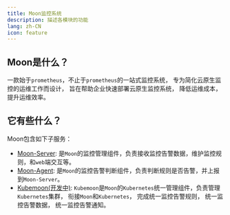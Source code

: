 ```yaml
---
title: Moon监控系统
description: 描述各模块的功能
lang: zh-CN
icon: feature
---
```


## Moon是什么？

一款始于`prometheus`，不止于`prometheus`的一站式监控系统， 专为简化云原生监控的运维工作而设计， 旨在帮助企业快速部署云原生监控系统， 降低运维成本， 提升运维效率。

## 它有些什么？

Moon包含如下子服务：

- [Moon-Server](../server/server/): 是`Moon`的监控管理组件，负责接收监控告警数据，维护监控规则，和`web`端交互等。
- [Moon-Agent](../server/agent/): 是`Moon`的监控告警判断组件，负责判断规则是否告警，并上报到`Moon-Server`。
- [Kubemoon(开发中)](../server/kubemoon/): `Kubemoon`是`Moon`的`Kubernetes`统一管理组件，负责管理`Kubernetes`集群， 衔接`Moon`和`Kubernetes`， 完成统一监控告警规则， 统一监控告警数据， 统一监控告警通知。

<Catalog />
